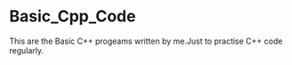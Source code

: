 # Basic_Cpp_Code
This are the Basic C++ progeams written by me.Just to practise C++ code regularly.
